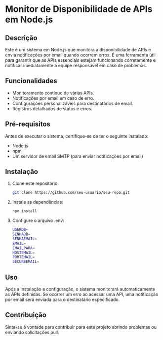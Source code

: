 # Monitor de Disponibilidade de APIs em Node.js

## Descrição

Este é um sistema em Node.js que monitora a disponibilidade de APIs e envia notificações por email quando ocorrem erros. É uma ferramenta útil para garantir que as APIs essenciais estejam funcionando corretamente e notificar imediatamente a equipe responsável em caso de problemas.

## Funcionalidades

- Monitoramento contínuo de várias APIs.
- Notificações por email em caso de erro.
- Configurações personalizáveis para destinatários de email.
- Registros detalhados de status e erros.

## Pré-requisitos

Antes de executar o sistema, certifique-se de ter o seguinte instalado:

- Node.js
- npm
- Um servidor de email SMTP (para enviar notificações por email)

## Instalação

1. Clone este repositório:

   ```bash
   git clone https://github.com/seu-usuario/seu-repo.git

2. Instale as dependências: 
    ```bash
    npm install


3. Configure o arquivo .env:
    ```bash
    USERDB=
    SENHADB=
    SENHAEMAIL=
    EMAIL=
    EMAILPARA=
    HOSTEMAIL=
    PORTEMAIL= 
    SECUREEMAIL=

## Uso

Após a instalação e configuração, o sistema monitorará automaticamente as APIs definidas. Se ocorrer um erro ao acessar uma API, uma notificação por email será enviada para o destinatário especificado.

## Contribuição

Sinta-se à vontade para contribuir para este projeto abrindo problemas ou enviando solicitações pull.


